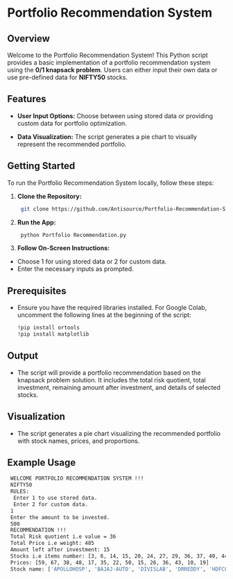# Portfolio Recommendation System

## Overview

Welcome to the Portfolio Recommendation System! This Python script provides a basic implementation of a portfolio recommendation system using the **0/1 knapsack problem**. Users can either input their own data or use pre-defined data for **NIFTY50** stocks.

## Features

- **User Input Options:** Choose between using stored data or providing custom data for portfolio optimization.

- **Data Visualization:** The script generates a pie chart to visually represent the recommended portfolio.
  
## Getting Started
To run the Portfolio Recommendation System locally, follow these steps:

1. **Clone the Repository:**
   ```bash
    git clone https://github.com/Antisource/Portfolio-Recommendation-System.git
   ```

2. **Run the App:**
   ```bash
    python Portfolio Recommendation.py
   ```

3. **Follow On-Screen Instructions:**
- Choose 1 for using stored data or 2 for custom data.
- Enter the necessary inputs as prompted.

## Prerequisites
- Ensure you have the required libraries installed. For Google Colab, uncomment the following lines at the beginning of the script:

  ```bash
  !pip install ortools
  !pip install matplotlib
  ```

## Output
- The script will provide a portfolio recommendation based on the knapsack problem solution. It includes the total risk quotient, total investment, remaining amount after investment, and details of selected stocks.

## Visualization
- The script generates a pie chart visualizing the recommended portfolio with stock names, prices, and proportions.

## Example Usage

```bash
 WELCOME PORTFOLIO RECOMMENDATION SYSTEM !!!
 NIFTY50 
 RULES: 
  Enter 1 to use stored data. 
  Enter 2 for custom data. 
 1
 Enter the amount to be invested. 
 500
 RECOMMENDATION !!!
 Total Risk quotient i.e value = 36
 Total Price i.e weight: 485
 Amount left after investment: 15
 Stocks i.e items number: [3, 6, 14, 15, 20, 24, 27, 29, 36, 37, 40, 44, 46, 47]
 Prices: [59, 67, 38, 48, 17, 35, 22, 50, 15, 26, 36, 43, 10, 19]
 Stock name: ['APOLLOHOSP', 'BAJAJ-AUTO', 'DIVISLAB', 'DRREDDY', 'HDFCLIFE', 'HDFC', 'INDUSINDBK', 'JSWSTEEL', 'ONGC', 'POWERGRID', 'SBIN', 'TATAMOTORS', 'TECHM', 'TITAN']
```
